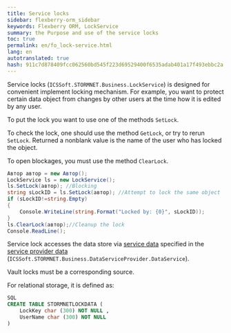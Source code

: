```yaml
--- 
title: Service locks 
sidebar: flexberry-orm_sidebar 
keywords: Flexberry ORM, LockService 
summary: the Purpose and use of the service locks 
toc: true 
permalink: en/fo_lock-service.html 
lang: en 
autotranslated: true 
hash: 911c7d878409fcc062560bd545f223d69529400f6535adab401a17f493ebbc2a 
--- 
```


Service locks (`ICSSoft.STORMNET.Business.LockService`) is designed for convenient implement locking mechanism. For example, you want to protect certain data object from changes by other users at the time how it is edited by any user. 

To put the lock you want to use one of the methods `SetLock`. 

To check the lock, one should use the method `GetLock`, or try to rerun `SetLock`. Returned a nonblank value is the name of the user who has locked the object. 

To open blockages, you must use the method `ClearLock`. 

```csharp
Автор автор = new Автор();
LockService ls = new LockService();
ls.SetLock(автор); //Blocking 
string sLockID = ls.SetLock(автор); //Attempt to lock the same object 
if (sLockID!=string.Empty)
{
	Console.WriteLine(string.Format("Locked by: {0}", sLockID));
}
ls.ClearLock(автор);//Cleanup the lock 
Console.ReadLine();
``` 

Service lock accesses the data store via [service data](fo_data-service.html) specified in the [service provider data](fo_ds-provider.html) (`ICSSoft.STORMNET.Business.DataServiceProvider.DataService`). 

Vault locks must be a corresponding source. 

For relational storage, it is defined as: 

``` sql
SQL
CREATE TABLE STORMNETLOCKDATA (
	LockKey char (300) NOT NULL ,
	UserName char (300) NOT NULL 
)
``` 



